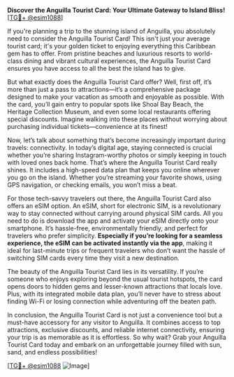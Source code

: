 **Discover the Anguilla Tourist Card: Your Ultimate Gateway to Island Bliss!** [[TG💪+ @esim1088](https://t.me/s/esim1088)]

If you're planning a trip to the stunning island of Anguilla, you absolutely need to consider the Anguilla Tourist Card! This isn't just your average tourist card; it's your golden ticket to enjoying everything this Caribbean gem has to offer. From pristine beaches and luxurious resorts to world-class dining and vibrant cultural experiences, the Anguilla Tourist Card ensures you have access to all the best the island has to give.

But what exactly does the Anguilla Tourist Card offer? Well, first off, it’s more than just a pass to attractions—it’s a comprehensive package designed to make your vacation as smooth and enjoyable as possible. With the card, you’ll gain entry to popular spots like Shoal Bay Beach, the Heritage Collection Museum, and even some local restaurants offering special discounts. Imagine walking into these places without worrying about purchasing individual tickets—convenience at its finest!

Now, let’s talk about something that’s become increasingly important during travels: connectivity. In today’s digital age, staying connected is crucial whether you’re sharing Instagram-worthy photos or simply keeping in touch with loved ones back home. That’s where the Anguilla Tourist Card really shines. It includes a high-speed data plan that keeps you online wherever you go on the island. Whether you’re streaming your favorite shows, using GPS navigation, or checking emails, you won’t miss a beat.

For those tech-savvy travelers out there, the Anguilla Tourist Card also offers an eSIM option. An eSIM, short for electronic SIM, is a revolutionary way to stay connected without carrying around physical SIM cards. All you need to do is download the app and activate your eSIM directly onto your smartphone. It’s hassle-free, environmentally friendly, and perfect for travelers who prefer simplicity. **Especially if you’re looking for a seamless experience, the eSIM can be activated instantly via the app**, making it ideal for last-minute trips or frequent travelers who don’t want the hassle of switching SIM cards every time they visit a new destination.

The beauty of the Anguilla Tourist Card lies in its versatility. If you’re someone who enjoys exploring beyond the usual tourist hotspots, the card opens doors to hidden gems and lesser-known attractions that locals love. Plus, with its integrated mobile data plan, you’ll never have to stress about finding Wi-Fi or losing connection while adventuring off the beaten path.

In conclusion, the Anguilla Tourist Card is not just a convenience tool but a must-have accessory for any visitor to Anguilla. It combines access to top attractions, exclusive discounts, and reliable internet connectivity, ensuring your trip is as memorable as it is effortless. So why wait? Grab your Anguilla Tourist Card today and embark on an unforgettable journey filled with sun, sand, and endless possibilities!

[[TG💪+ @esim1088](https://t.me/s/esim1088) ![Image](https://i.postimg.cc/Y0z9fWf4/image.png)]